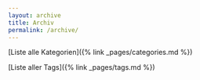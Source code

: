 ```yaml
---
layout: archive
title: Archiv
permalink: /archive/
---
```

[Liste alle Kategorien]({% link _pages/categories.md %}) 

[Liste aller Tags]({% link _pages/tags.md %}) 
